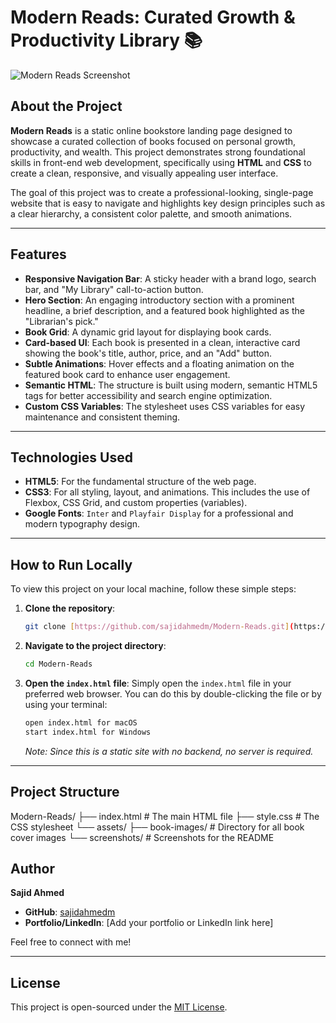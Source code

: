 # Modern Reads: Curated Growth & Productivity Library 📚

![Modern Reads Screenshot](https://raw.githubusercontent.com/sajidahmedm/Modern-Reads/main/screenshots/modern-reads-grid.jpg)

## About the Project

**Modern Reads** is a static online bookstore landing page designed to showcase a curated collection of books focused on personal growth, productivity, and wealth. This project demonstrates strong foundational skills in front-end web development, specifically using **HTML** and **CSS** to create a clean, responsive, and visually appealing user interface.

The goal of this project was to create a professional-looking, single-page website that is easy to navigate and highlights key design principles such as a clear hierarchy, a consistent color palette, and smooth animations.

---

## Features

- **Responsive Navigation Bar**: A sticky header with a brand logo, search bar, and "My Library" call-to-action button.
- **Hero Section**: An engaging introductory section with a prominent headline, a brief description, and a featured book highlighted as the "Librarian's pick."
- **Book Grid**: A dynamic grid layout for displaying book cards.
- **Card-based UI**: Each book is presented in a clean, interactive card showing the book's title, author, price, and an "Add" button.
- **Subtle Animations**: Hover effects and a floating animation on the featured book card to enhance user engagement.
- **Semantic HTML**: The structure is built using modern, semantic HTML5 tags for better accessibility and search engine optimization.
- **Custom CSS Variables**: The stylesheet uses CSS variables for easy maintenance and consistent theming.

---

## Technologies Used

- **HTML5**: For the fundamental structure of the web page.
- **CSS3**: For all styling, layout, and animations. This includes the use of Flexbox, CSS Grid, and custom properties (variables).
- **Google Fonts**: `Inter` and `Playfair Display` for a professional and modern typography design.

---

## How to Run Locally

To view this project on your local machine, follow these simple steps:

1.  **Clone the repository**:
    ```sh
    git clone [https://github.com/sajidahmedm/Modern-Reads.git](https://github.com/sajidahmedm/Modern-Reads.git)
    ```

2.  **Navigate to the project directory**:
    ```sh
    cd Modern-Reads
    ```

3.  **Open the `index.html` file**:
    Simply open the `index.html` file in your preferred web browser. You can do this by double-clicking the file or by using your terminal:
    ```sh
    open index.html for macOS
    start index.html for Windows
    ```
    *Note: Since this is a static site with no backend, no server is required.*

---

## Project Structure

Modern-Reads/
├── index.html       # The main HTML file
├── style.css        # The CSS stylesheet
└── assets/
├── book-images/ # Directory for all book cover images
└── screenshots/ # Screenshots for the README

## Author

**Sajid Ahmed**
- **GitHub**: [sajidahmedm](https://github.com/sajidahmedm)
- **Portfolio/LinkedIn**: [Add your portfolio or LinkedIn link here]

Feel free to connect with me!

---

## License

This project is open-sourced under the [MIT License](https://opensource.org/licenses/MIT).
